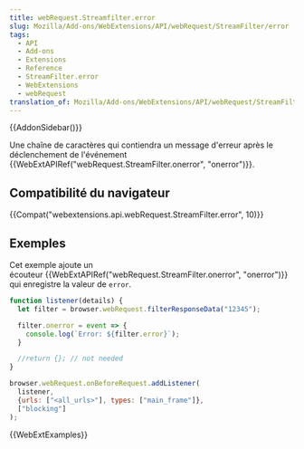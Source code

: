 ```yaml
---
title: webRequest.Streamfilter.error
slug: Mozilla/Add-ons/WebExtensions/API/webRequest/StreamFilter/error
tags:
  - API
  - Add-ons
  - Extensions
  - Reference
  - StreamFilter.error
  - WebExtensions
  - webRequest
translation_of: Mozilla/Add-ons/WebExtensions/API/webRequest/StreamFilter/error
---
```

{{AddonSidebar()}}

Une chaîne de caractères qui contiendra un message d'erreur après le déclenchement de l'événement {{WebExtAPIRef("webRequest.StreamFilter.onerror", "onerror")}}.

## Compatibilité du navigateur

{{Compat("webextensions.api.webRequest.StreamFilter.error", 10)}}

## Exemples

Cet exemple ajoute un écouteur {{WebExtAPIRef("webRequest.StreamFilter.onerror", "onerror")}} qui enregistre la valeur de `error`.

```js
function listener(details) {
  let filter = browser.webRequest.filterResponseData("12345");

  filter.onerror = event => {
    console.log(`Error: ${filter.error}`);
  }

  //return {}; // not needed
}

browser.webRequest.onBeforeRequest.addListener(
  listener,
  {urls: ["<all_urls>"], types: ["main_frame"]},
  ["blocking"]
);
```

{{WebExtExamples}}
